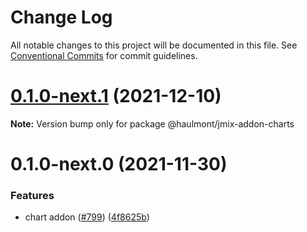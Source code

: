 # Change Log

All notable changes to this project will be documented in this file.
See [Conventional Commits](https://conventionalcommits.org) for commit guidelines.

# [0.1.0-next.1](https://github.com/Haulmont/jmix-frontend/compare/@haulmont/jmix-addon-charts@0.1.0-next.0...@haulmont/jmix-addon-charts@0.1.0-next.1) (2021-12-10)

**Note:** Version bump only for package @haulmont/jmix-addon-charts





# 0.1.0-next.0 (2021-11-30)


### Features

* chart addon ([#799](https://github.com/Haulmont/jmix-frontend/issues/799)) ([4f8625b](https://github.com/Haulmont/jmix-frontend/commit/4f8625bc295bf9cbcda7a9a87358f283500860ad))
